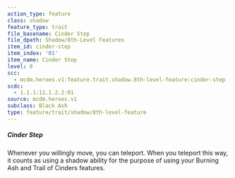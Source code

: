 ```yaml
---
action_type: feature
class: shadow
feature_type: trait
file_basename: Cinder Step
file_dpath: Shadow/8th-Level Features
item_id: cinder-step
item_index: '01'
item_name: Cinder Step
level: 8
scc:
  - mcdm.heroes.v1:feature.trait.shadow.8th-level-feature:cinder-step
scdc:
  - 1.1.1:11.1.2.2:01
source: mcdm.heroes.v1
subclass: Black Ash
type: feature/trait/shadow/8th-level-feature
---
```


##### Cinder Step

Whenever you willingly move, you can teleport. When you teleport this way, it counts as using a shadow ability for the purpose of using your Burning Ash and Trail of Cinders features.
